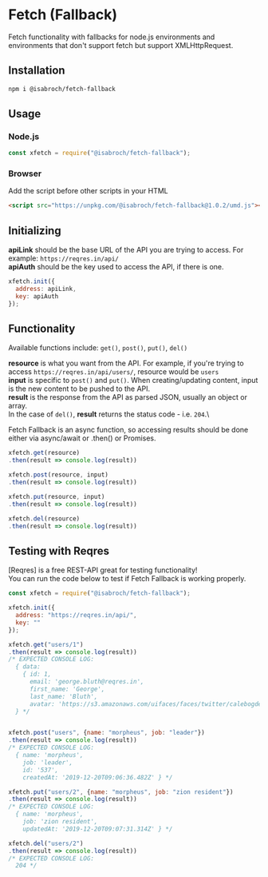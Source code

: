 # Fetch (Fallback)
Fetch functionality with fallbacks for node.js environments and environments that don't support fetch but support XMLHttpRequest.

## Installation
```bash
npm i @isabroch/fetch-fallback
```

## Usage
### Node.js
```js
const xfetch = require("@isabroch/fetch-fallback");
```

### Browser
Add the script before other scripts in your HTML
```html
<script src="https://unpkg.com/@isabroch/fetch-fallback@1.0.2/umd.js"></script>
```

## Initializing
**apiLink** should be the base URL of the API you are trying to access. For example: `https://reqres.in/api/`\
**apiAuth** should be the key used to access the API, if there is one.
```js
xfetch.init({
  address: apiLink,
  key: apiAuth
});
```

## Functionality
Available functions include: `get()`, `post()`, `put()`, `del()`

**resource** is what you want from the API. For example, if you're trying to access `https://reqres.in/api/users/`, resource would be `users`\
**input** is specific to `post()` and `put()`. When creating/updating content, input is the new content to be pushed to the API.\
**result** is the response from the API as parsed JSON, usually an object or array.\
In the case of `del()`, **result** returns the status code - i.e. `204`.\

Fetch Fallback is an async function, so accessing results should be done either via async/await or .then() or Promises.

```js
xfetch.get(resource)
.then(result => console.log(result))

xfetch.post(resource, input)
.then(result => console.log(result))

xfetch.put(resource, input)
.then(result => console.log(result))

xfetch.del(resource)
.then(result => console.log(result))
```

## Testing with Reqres
[Reqres] is a free REST-API great for testing functionality!\
You can run the code below to test if Fetch Fallback is working properly.
```js
const xfetch = require("@isabroch/fetch-fallback");

xfetch.init({
  address: "https://reqres.in/api/",
  key: ""
});

xfetch.get("users/1")
.then(result => console.log(result))
/* EXPECTED CONSOLE LOG:
  { data:
    { id: 1,
      email: 'george.bluth@reqres.in',
      first_name: 'George',
      last_name: 'Bluth',
      avatar: 'https://s3.amazonaws.com/uifaces/faces/twitter/calebogden/128.jpg' }
  } */


xfetch.post("users", {name: "morpheus", job: "leader"})
.then(result => console.log(result))
/* EXPECTED CONSOLE LOG:
  { name: 'morpheus',
    job: 'leader',
    id: '537',
    createdAt: '2019-12-20T09:06:36.482Z' } */

xfetch.put("users/2", {name: "morpheus", job: "zion resident"})
.then(result => console.log(result))
/* EXPECTED CONSOLE LOG:
  { name: 'morpheus',
    job: 'zion resident',
    updatedAt: '2019-12-20T09:07:31.314Z' } */

xfetch.del("users/2")
.then(result => console.log(result))
/* EXPECTED CONSOLE LOG:
  204 */
```